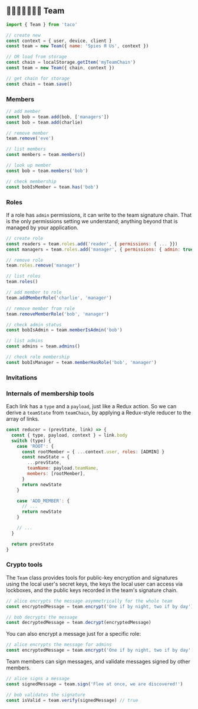 ﻿## 👩🏾👨‍🦲👳‍♂️👵 Team

```js
import { Team } from 'taco'

// create new
const context = { user, device, client }
const team = new Team({ name: 'Spies Я Us', context })

// OR load from storage
const chain = localStorage.getItem('myTeamChain')
const team = new Team({ chain, context })

// get chain for storage
const chain = team.save()
```

### Members

```js
// add member
const bob = team.add(bob, ['managers'])
const bob = team.add(charlie)

// remove member
team.remove('eve')

// list members
const members = team.members()

// look up member
const bob = team.members('bob')

// check membership
const bobIsMember = team.has('bob')
```

### Roles

If a role has `admin` permissions, it can write to the team signature chain. That is the only permissions setting we understand; anything beyond that is managed by your application.

```js
// create role
const readers = team.roles.add('reader', { permissions: { ... }})
const managers = team.roles.add('manager', { permissions: { admin: true }})

// remove role
team.roles.remove('manager')

// list roles
team.roles()

// add member to role
team.addMemberRole('charlie', 'manager')

// remove member from role
team.removeMemberRole('bob', 'manager')

// check admin status
const bobIsAdmin = team.memberIsAdmin('bob')

// list admins
const admins = team.admins()

// check role membership
const bobIsManager = team.memberHasRole('bob', 'manager')
```

### Invitations



### Internals of membership tools

Each link has a `type` and a `payload`, just like a Redux action. So we can derive a `teamState` from `teamChain`, by applying a Redux-style reducer to the array of links.

```js
const reducer = (prevState, link) => {
  const { type, payload, context } = link.body
  switch (type) {
    case 'ROOT': {
      const rootMember = { ...context.user, roles: [ADMIN] }
      const newState = {
        ...prevState,
        teamName: payload.teamName,
        members: [rootMember],
      }
      return newState
    }

    case 'ADD_MEMBER': {
      // ...
      return newState
    }

    // ...
  }

  return prevState
}
```

### Crypto tools

The `Team` class provides tools for public-key encryption and signatures using the local user's secret keys, the keys the local user can access via lockboxes, and the public keys recorded in the team's signature chain.

```js
// alice encrypts the message asymmetrically for the whole team
const encryptedMessage = team.encrypt('One if by night, two if by day')

// bob decrypts the message
const decryptedMessage = team.decrypt(encryptedMessage)
```

You can also encrypt a message just for a specific role:

```js
// alice encrypts the message for admins
const encryptedMessage = team.encrypt('One if by night, two if by day', ADMIN)
```

Team members can sign messages, and validate messages signed by other members.

```js
// alice signs a message
const signedMessage = team.sign('Flee at once, we are discovered!')

// bob validates the signature
const isValid = team.verify(signedMessage) // true
```
